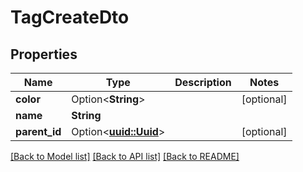 # TagCreateDto

## Properties

Name | Type | Description | Notes
------------ | ------------- | ------------- | -------------
**color** | Option<**String**> |  | [optional]
**name** | **String** |  | 
**parent_id** | Option<[**uuid::Uuid**](uuid::Uuid.md)> |  | [optional]

[[Back to Model list]](../README.md#documentation-for-models) [[Back to API list]](../README.md#documentation-for-api-endpoints) [[Back to README]](../README.md)


